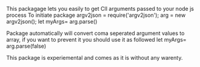 This packagage lets you easily to get ClI arguments passed to your node js process
To initiate package 
argv2json = require('argv2json');
arg = new argv2json();
let myArgs= arg.parse()

Package automatically will convert coma seperated argument values to array, if you want to prevent it
you should use it as followed
let myArgs= arg.parse(false)

This package is experiemental and comes as it is without any warenty.
